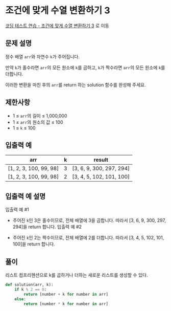 # 조건에 맞게 수열 변환하기 3
[코딩 테스트 연습 - 조건에 맞게 수열 변환하기 3][1] 로 이동

## 문제 설명

정수 배열 `arr`와 자연수 `k`가 주어집니다.

만약 `k`가 홀수라면 `arr`의 모든 원소에 `k`를 곱하고, `k`가 짝수라면 `arr`의 모든 원소에 `k`를 더합니다.

이러한 변환을 마친 후의 `arr`를 return 하는 solution 함수를 완성해 주세요.

## 제한사항

- 1 ≤ `arr`의 길이 ≤ 1,000,000
- 1 ≤ `arr`의 원소의 값 ≤ 100
- 1 ≤ `k` ≤ 100

## 입출력 예

| arr                    | k   | result                   |
| ---------------------- | --- | ------------------------ |
| [1, 2, 3, 100, 99, 98] | 3   | [3, 6, 9, 300, 297, 294] |
| [1, 2, 3, 100, 99, 98] | 2   | [3, 4, 5, 102, 101, 100] |

## 입출력 예 설명

입출력 예 #1

- 주어진 `k`인 3은 홀수이므로, 전체 배열에 3을 곱합니다. 따라서 [3, 6, 9, 300, 297, 294]을 return 합니다.
  입출력 예 #2

- 주어진 `k`인 2는 짝수이므로, 전체 배열에 2를 더합니다. 따라서 [3, 4, 5, 102, 101, 100]을 return 합니다.

## 풀이

리스트 컴프리헨션으로 k를 곱하거나 더하는 새로운 리스트를 생성할 수 있다.

```python
def solution(arr, k):
    if k % 2 == 0:
        return [number + k for number in arr]
    else:
        return [number * k for number in arr]
```

[1]: https://school.programmers.co.kr/learn/courses/30/lessons/181835
